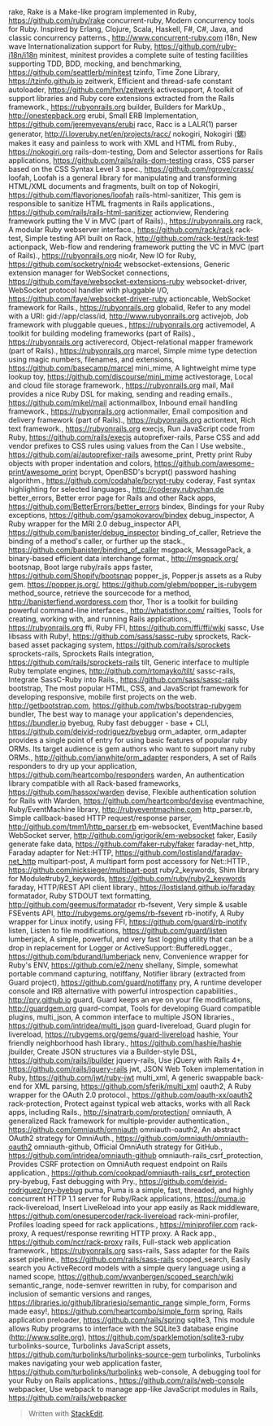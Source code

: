 rake, 
Rake is a Make-like program implemented in Ruby, https://github.com/ruby/rake
concurrent-ruby,
Modern concurrency tools for Ruby. Inspired by Erlang, Clojure, Scala, Haskell, F#, C#, Java, and classic concurrency patterns., http://www.concurrent-ruby.com
i18n, 
New wave Internationalization support for Ruby, https://github.com/ruby-i18n/i18n
minitest, 
minitest provides a complete suite of testing facilities supporting TDD, BDD, mocking, and benchmarking, https://github.com/seattlerb/minitest
tzinfo, Time Zone Library, https://tzinfo.github.io
zeitwerk, Efficient and thread-safe constant autoloader, https://github.com/fxn/zeitwerk
activesupport, A toolkit of support libraries and Ruby core extensions extracted from the Rails framework., https://rubyonrails.org
builder, Builders for MarkUp., http://onestepback.org
erubi, Small ERB Implementation, https://github.com/jeremyevans/erubi
racc, Racc is a LALR(1) parser generator, http://i.loveruby.net/en/projects/racc/
nokogiri, Nokogiri (鋸) makes it easy and painless to work with XML and HTML from Ruby., https://nokogiri.org
rails-dom-testing, Dom and Selector assertions for Rails applications, https://github.com/rails/rails-dom-testing
crass, CSS parser based on the CSS Syntax Level 3 spec., https://github.com/rgrove/crass/
loofah, Loofah is a general library for manipulating and transforming HTML/XML documents and fragments, built on top of Nokogiri, https://github.com/flavorjones/loofah
rails-html-sanitizer, This gem is responsible to sanitize HTML fragments in Rails applications., https://github.com/rails/rails-html-sanitizer
actionview, Rendering framework putting the V in MVC (part of Rails)., https://rubyonrails.org
rack, A modular Ruby webserver interface., https://github.com/rack/rack
rack-test, Simple testing API built on Rack, http://github.com/rack-test/rack-test
actionpack, Web-flow and rendering framework putting the VC in MVC (part of Rails)., https://rubyonrails.org
nio4r, New IO for Ruby, https://github.com/socketry/nio4r
websocket-extensions, Generic extension manager for WebSocket connections, https://github.com/faye/websocket-extensions-ruby
websocket-driver, WebSocket protocol handler with pluggable I/O, https://github.com/faye/websocket-driver-ruby
actioncable, WebSocket framework for Rails., https://rubyonrails.org
globalid, Refer to any model with a URI: gid://app/class/id, http://www.rubyonrails.org
activejob, Job framework with pluggable queues., https://rubyonrails.org
activemodel, A toolkit for building modeling frameworks (part of Rails)., https://rubyonrails.org
activerecord, Object-relational mapper framework (part of Rails)., https://rubyonrails.org
marcel, Simple mime type detection using magic numbers, filenames, and extensions, https://github.com/basecamp/marcel
mini_mime, A lightweight mime type lookup toy, https://github.com/discourse/mini_mime
activestorage, Local and cloud file storage framework., https://rubyonrails.org
mail, Mail provides a nice Ruby DSL for making, sending and reading emails., https://github.com/mikel/mail
actionmailbox, Inbound email handling framework., https://rubyonrails.org
actionmailer, Email composition and delivery framework (part of Rails)., https://rubyonrails.org
actiontext, Rich text framework., https://rubyonrails.org
execjs, Run JavaScript code from Ruby, https://github.com/rails/execjs
autoprefixer-rails, Parse CSS and add vendor prefixes to CSS rules using values from the Can I Use website., https://github.com/ai/autoprefixer-rails
awesome_print, Pretty print Ruby objects with proper indentation and colors, https://github.com/awesome-print/awesome_print
bcrypt, OpenBSD's bcrypt() password hashing algorithm., https://github.com/codahale/bcrypt-ruby
coderay, Fast syntax highlighting for selected languages., http://coderay.rubychan.de
better_errors, Better error page for Rails and other Rack apps, https://github.com/BetterErrors/better_errors
bindex, Bindings for your Ruby exceptions, https://github.com/gsamokovarov/bindex
debug_inspector, A Ruby wrapper for the MRI 2.0 debug_inspector API, https://github.com/banister/debug_inspector
binding_of_caller, Retrieve the binding of a method's caller, or further up the stack., https://github.com/banister/binding_of_caller
msgpack, MessagePack, a binary-based efficient data interchange format., http://msgpack.org/
bootsnap, Boot large ruby/rails apps faster, https://github.com/Shopify/bootsnap
popper_js, Popper.js assets as a Ruby gem. https://popper.js.org/, https://github.com/glebm/popper_js-rubygem
method_source, retrieve the sourcecode for a method, http://banisterfiend.wordpress.com
thor, Thor is a toolkit for building powerful command-line interfaces., http://whatisthor.com/
railties, Tools for creating, working with, and running Rails applications., https://rubyonrails.org
ffi, Ruby FFI, https://github.com/ffi/ffi/wiki
sassc, Use libsass with Ruby!, https://github.com/sass/sassc-ruby
sprockets, Rack-based asset packaging system, https://github.com/rails/sprockets
sprockets-rails, Sprockets Rails integration, https://github.com/rails/sprockets-rails
tilt, Generic interface to multiple Ruby template engines, http://github.com/rtomayko/tilt/
sassc-rails, Integrate SassC-Ruby into Rails., https://github.com/sass/sassc-rails
bootstrap, The most popular HTML, CSS, and JavaScript framework for developing responsive, mobile first projects on the web. http://getbootstrap.com, https://github.com/twbs/bootstrap-rubygem
bundler, The best way to manage your application's dependencies, https://bundler.io
byebug, Ruby fast debugger - base + CLI, https://github.com/deivid-rodriguez/byebug
orm_adapter, orm_adapter provides a single point of entry for using basic features of popular ruby ORMs.  Its target audience is gem authors who want to support many ruby ORMs., http://github.com/ianwhite/orm_adapter
responders, A set of Rails responders to dry up your application, https://github.com/heartcombo/responders
warden, An authentication library compatible with all Rack-based frameworks, https://github.com/hassox/warden
devise, Flexible authentication solution for Rails with Warden, https://github.com/heartcombo/devise
eventmachine, Ruby/EventMachine library, http://rubyeventmachine.com
http_parser.rb, Simple callback-based HTTP request/response parser, http://github.com/tmm1/http_parser.rb
em-websocket, EventMachine based WebSocket server, http://github.com/igrigorik/em-websocket
faker, Easily generate fake data, https://github.com/faker-ruby/faker
faraday-net_http, Faraday adapter for Net::HTTP, https://github.com/lostisland/faraday-net_http
multipart-post, A multipart form post accessory for Net::HTTP., https://github.com/nicksieger/multipart-post
ruby2_keywords, Shim library for Module#ruby2_keywords, https://github.com/ruby/ruby2_keywords
faraday, HTTP/REST API client library., https://lostisland.github.io/faraday
formatador, Ruby STDOUT text formatting, http://github.com/geemus/formatador
rb-fsevent, Very simple & usable FSEvents API, http://rubygems.org/gems/rb-fsevent
rb-inotify, A Ruby wrapper for Linux inotify, using FFI, https://github.com/guard/rb-inotify
listen, Listen to file modifications, https://github.com/guard/listen
lumberjack, A simple, powerful, and very fast logging utility that can be a drop in replacement for Logger or ActiveSupport::BufferedLogger., https://github.com/bdurand/lumberjack
nenv, Convenience wrapper for Ruby's ENV, https://github.com/e2/nenv
shellany, Simple, somewhat portable command capturing, 
notiffany, Notifier library (extracted from Guard project), https://github.com/guard/notiffany
pry, A runtime developer console and IRB alternative with powerful introspection capabilities., http://pry.github.io
guard, Guard keeps an eye on your file modifications, http://guardgem.org
guard-compat, Tools for developing Guard compatible plugins, 
multi_json, A common interface to multiple JSON libraries., https://github.com/intridea/multi_json
guard-livereload, Guard plugin for livereload, https://rubygems.org/gems/guard-livereload
hashie, Your friendly neighborhood hash library., https://github.com/hashie/hashie
jbuilder, Create JSON structures via a Builder-style DSL, https://github.com/rails/jbuilder
jquery-rails, Use jQuery with Rails 4+, https://github.com/rails/jquery-rails
jwt, JSON Web Token implementation in Ruby, https://github.com/jwt/ruby-jwt
multi_xml, A generic swappable back-end for XML parsing, https://github.com/sferik/multi_xml
oauth2, A Ruby wrapper for the OAuth 2.0 protocol., https://github.com/oauth-xx/oauth2
rack-protection, Protect against typical web attacks, works with all Rack apps, including Rails., http://sinatrarb.com/protection/
omniauth, A generalized Rack framework for multiple-provider authentication., https://github.com/omniauth/omniauth
omniauth-oauth2, An abstract OAuth2 strategy for OmniAuth., https://github.com/omniauth/omniauth-oauth2
omniauth-github, Official OmniAuth strategy for GitHub., https://github.com/intridea/omniauth-github
omniauth-rails_csrf_protection, Provides CSRF protection on OmniAuth request endpoint on Rails application., https://github.com/cookpad/omniauth-rails_csrf_protection
pry-byebug, Fast debugging with Pry., https://github.com/deivid-rodriguez/pry-byebug
puma, Puma is a simple, fast, threaded, and highly concurrent HTTP 1.1 server for Ruby/Rack applications, https://puma.io
rack-livereload, Insert LiveReload into your app easily as Rack middleware, https://github.com/onesupercoder/rack-livereload
rack-mini-profiler, Profiles loading speed for rack applications., https://miniprofiler.com
rack-proxy, A request/response rewriting HTTP proxy. A Rack app., https://github.com/ncr/rack-proxy
rails, Full-stack web application framework., https://rubyonrails.org
sass-rails, Sass adapter for the Rails asset pipeline., https://github.com/rails/sass-rails
scoped_search, Easily search you ActiveRecord models with a simple query language using a named scope, https://github.com/wvanbergen/scoped_search/wiki
semantic_range, node-semver rewritten in ruby, for comparison and inclusion of semantic versions and ranges, https://libraries.io/github/librariesio/semantic_range
simple_form, Forms made easy!, https://github.com/heartcombo/simple_form
spring, Rails application preloader, https://github.com/rails/spring
sqlite3, This module allows Ruby programs to interface with the SQLite3 database engine (http://www.sqlite.org), https://github.com/sparklemotion/sqlite3-ruby
turbolinks-source, Turbolinks JavaScript assets, https://github.com/turbolinks/turbolinks-source-gem
turbolinks, Turbolinks makes navigating your web application faster, https://github.com/turbolinks/turbolinks
web-console, A debugging tool for your Ruby on Rails applications., https://github.com/rails/web-console
webpacker, Use webpack to manage app-like JavaScript modules in Rails, https://github.com/rails/webpacker


> Written with [StackEdit](https://stackedit.io/).
<!--stackedit_data:
eyJoaXN0b3J5IjpbLTE5NzYyNjk4NDJdfQ==
-->